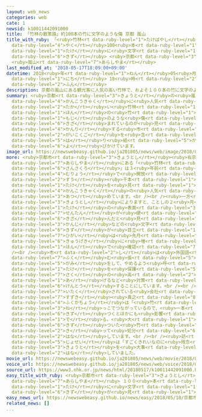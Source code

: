 ```yaml
---
layout: web_news
categories: web
cate: 1
newsid: k10011442091000
title: 「竹林の散策路」約100本の竹に文字のような傷 京都 嵐山
title_with_ruby: 「<ruby>竹林<rt data-ruby-level="1">たけばやし</rt></ruby>の<ruby>散策路<rt data-ruby-level="6">さんさくろ</rt></ruby>」<ruby>約<rt
  data-ruby-level="4">やく</rt></ruby>100<ruby>本<rt data-ruby-level="1">ほん</rt></ruby>の<ruby>竹<rt
  data-ruby-level="1">たけ</rt></ruby>に<ruby>文字<rt data-ruby-level="1">もじ</rt></ruby>のような<ruby>傷<rt
  data-ruby-level="6">きず</rt></ruby> <ruby>京都<rt data-ruby-level="3">きょうと</rt></ruby>
  <ruby>嵐山<rt data-ruby-level="7">あらしやま</rt></ruby>
last_modified_at: '2018-05-17T18:09:00+09:00'
datetime: 2018<ruby>年<rt data-ruby-level="1">ねん</rt></ruby>05<ruby>月<rt data-ruby-level="1">がつ</rt></ruby>17<ruby>日<rt
  data-ruby-level="1">にち</rt></ruby> 18<ruby>時<rt data-ruby-level="2">じ</rt></ruby>09<ruby>分<rt
  data-ruby-level="2">ふん</rt></ruby>
description: 京都の嵐山にある観光客に人気の高い竹林で、およそ１００本の竹に文字のような傷が刻まれているのが見つかり、管理する市は外国語を含む張り紙をしてやめるよう呼びかけています。
summary: <ruby>京都<rt data-ruby-level="3">きょうと</rt></ruby>の<ruby>嵐山<rt data-ruby-level="7">あらしやま</rt></ruby>にある<ruby>観光客<rt
  data-ruby-level="4">かんこうきゃく</rt></ruby>に<ruby>人気<rt data-ruby-level="1">にんき</rt></ruby>の<ruby>高<rt
  data-ruby-level="2">たか</rt></ruby>い<ruby>竹林<rt data-ruby-level="1">たけばやし</rt></ruby>で、およそ１００<ruby>本<rt
  data-ruby-level="1">ほん</rt></ruby>の<ruby>竹<rt data-ruby-level="1">たけ</rt></ruby>に<ruby>文字<rt
  data-ruby-level="1">もじ</rt></ruby>のような<ruby>傷<rt data-ruby-level="6">きず</rt></ruby>が<ruby>刻<rt
  data-ruby-level="6">きざ</rt></ruby>まれているのが<ruby>見<rt data-ruby-level="1">み</rt></ruby>つかり、<ruby>管理<rt
  data-ruby-level="4">かんり</rt></ruby>する<ruby>市<rt data-ruby-level="2">し</rt></ruby>は<ruby>外国語<rt
  data-ruby-level="2">がいこくご</rt></ruby>を<ruby>含<rt data-ruby-level="7">ふく</rt></ruby>む<ruby>張<rt
  data-ruby-level="5">は</rt></ruby>り<ruby>紙<rt data-ruby-level="5">がみ</rt></ruby>をしてやめるよう<ruby>呼<rt
  data-ruby-level="6">よ</rt></ruby>びかけています。
image_url: https://newswebeasy.github.io/ja201805/news/web/image/2018/05/17/K10011442091_1805171823_1805171827_01_03.jpg
more: <ruby>京都市<rt data-ruby-level="3">きょうとし</rt></ruby><ruby>右京区<rt data-ruby-level="3">うきょうく</rt></ruby>の<ruby>嵐山<rt
  data-ruby-level="7">あらしやま</rt></ruby>にある「<ruby>竹林<rt data-ruby-level="1">たけばやし</rt></ruby>の<ruby>散策路<rt
  data-ruby-level="6">さんさくろ</rt></ruby>」は３<ruby>年前<rt data-ruby-level="2">ねんまえ</rt></ruby>から<ruby>無料<rt
  data-ruby-level="4">むりょう</rt></ruby>で<ruby>開放<rt data-ruby-level="3">かいほう</rt></ruby>され、<ruby>数<rt
  data-ruby-level="2">すう</rt></ruby><ruby>千本<rt data-ruby-level="1">せんぼん</rt></ruby>の<ruby>竹<rt
  data-ruby-level="1">たけ</rt></ruby>を<ruby>見<rt data-ruby-level="1">み</rt></ruby>ることができることから<ruby>観光客<rt
  data-ruby-level="4">かんこうきゃく</rt></ruby>の<ruby>人気<rt data-ruby-level="1">にんき</rt></ruby>を<ruby>集<rt
  data-ruby-level="3">あつ</rt></ruby>めています。<br /><br /><ruby>一方<rt data-ruby-level="2">いっぽう</rt></ruby>で<ruby>京都市<rt
  data-ruby-level="3">きょうとし</rt></ruby>によりますと、ことしの２<ruby>月<rt data-ruby-level="1">がつ</rt></ruby>ごろから<ruby>竹<rt
  data-ruby-level="1">たけ</rt></ruby>の<ruby>表面<rt data-ruby-level="3">ひょうめん</rt></ruby>に<ruby>先端<rt
  data-ruby-level="7">せんたん</rt></ruby>が<ruby>硬<rt data-ruby-level="7">かた</rt></ruby>くとがったもので<ruby>刻<rt
  data-ruby-level="6">きざ</rt></ruby>んだと<ruby>見<rt data-ruby-level="1">み</rt></ruby>られる、アルファベットや<ruby>漢字<rt
  data-ruby-level="3">かんじ</rt></ruby>などの<ruby>文字<rt data-ruby-level="1">もじ</rt></ruby>のような<ruby>傷<rt
  data-ruby-level="6">きず</rt></ruby>が<ruby>目立<rt data-ruby-level="1">めだ</rt></ruby>つようになったということです。<ruby>被害<rt
  data-ruby-level="7">ひがい</rt></ruby>は<ruby>先月<rt data-ruby-level="1">せんげつ</rt></ruby>から<ruby>急激<rt
  data-ruby-level="6">きゅうげき</rt></ruby>に<ruby>増<rt data-ruby-level="5">ふ</rt></ruby>え、これまでにおよそ１００<ruby>本<rt
  data-ruby-level="1">ほん</rt></ruby>で<ruby>確認<rt data-ruby-level="7">かくにん</rt></ruby>されています。<br
  /><br /><ruby>市<rt data-ruby-level="2">し</rt></ruby>は<ruby>外国語<rt data-ruby-level="2">がいこくご</rt></ruby>を<ruby>含<rt
  data-ruby-level="7">ふく</rt></ruby>む<ruby>張<rt data-ruby-level="5">は</rt></ruby>り<ruby>紙<rt
  data-ruby-level="5">がみ</rt></ruby>をして、やめるよう<ruby>呼<rt data-ruby-level="6">よ</rt></ruby>びかけるとともに、<ruby>竹<rt
  data-ruby-level="1">たけ</rt></ruby>を<ruby>保護<rt data-ruby-level="5">ほご</rt></ruby>する<ruby>柵<rt
  data-ruby-level="7">さく</rt></ruby>の<ruby>高<rt data-ruby-level="2">たか</rt></ruby>さを<ruby>上<rt
  data-ruby-level="1">あ</rt></ruby>げるなど<ruby>対策<rt data-ruby-level="6">たいさく</rt></ruby>を<ruby>検討<rt
  data-ruby-level="6">けんとう</rt></ruby>することにしています。<br /><br /><ruby>管理<rt data-ruby-level="4">かんり</rt></ruby>を<ruby>委託<rt
  data-ruby-level="7">いたく</rt></ruby>されている<ruby>会社<rt data-ruby-level="2">かいしゃ</rt></ruby>の<ruby>鈴木<rt
  data-ruby-level="7">すずき</rt></ruby><ruby>貴之<rt data-ruby-level="8">たかゆき</rt></ruby><ruby>副課長<rt
  data-ruby-level="4">ふくかちょう</rt></ruby>は「<ruby>竹<rt data-ruby-level="1">たけ</rt></ruby>は<ruby>根<rt
  data-ruby-level="3">ね</rt></ruby>っこでつながっているので、<ruby>一本<rt data-ruby-level="1">いっぽん</rt></ruby>が<ruby>傷<rt
  data-ruby-level="6">きず</rt></ruby>つくとほかにも<ruby>影響<rt data-ruby-level="7">えいきょう</rt></ruby>が<ruby>出<rt
  data-ruby-level="1">で</rt></ruby>る。<ruby>大<rt data-ruby-level="1">おお</rt></ruby>きく<ruby>傷<rt
  data-ruby-level="6">きず</rt></ruby>ついた<ruby>竹<rt data-ruby-level="1">たけ</rt></ruby>は<ruby>切<rt
  data-ruby-level="2">き</rt></ruby>って<ruby>処分<rt data-ruby-level="6">しょぶん</rt></ruby>するしかないのでやめてほしい」と<ruby>話<rt
  data-ruby-level="2">はな</rt></ruby>しています。<br /><br /><ruby>訪<rt data-ruby-level="7">おとず</rt></ruby>れた<ruby>女性<rt
  data-ruby-level="5">じょせい</rt></ruby>は「すごくきれいなのに<ruby>残念<rt data-ruby-level="4">ざんねん</rt></ruby>です。みんなが<ruby>京都<rt
  data-ruby-level="3">きょうと</rt></ruby>を<ruby>大事<rt data-ruby-level="3">だいじ</rt></ruby>にしてほしい」と<ruby>話<rt
  data-ruby-level="2">はな</rt></ruby>していました。
movie_url: https://newswebeasy.github.io/ja201805/news/web/movie/2018/05/17/k10011442091_201805171823_201805171827.mp4
voice_url: https://newswebeasy.github.io/ja201805/news/web/voice/2018/05/17/k10011442091_201805171823_201805171827.mp3
source_url: https://www3.nhk.or.jp/news/html/20180517/k10011442091000.html
easy_title_with_ruby: <ruby>京都市<rt data-ruby-level="3">きょうとし</rt></ruby>の<ruby>嵐山<rt
  data-ruby-level="7">あらしやま</rt></ruby> １００<ruby>本<rt data-ruby-level="1">ほん</rt></ruby>の<ruby>竹<rt
  data-ruby-level="1">たけ</rt></ruby>に<ruby>文字<rt data-ruby-level="1">もじ</rt></ruby>のような<ruby>傷<rt
  data-ruby-level="6">きず</rt></ruby>が<ruby>見<rt data-ruby-level="1">み</rt></ruby>つかる
easy_news_url: https://newswebeasy.github.io/news/easy/2018/05/18/京都市の嵐山-100本の竹に文字のような傷が見つかる
related_news: []
...
```

